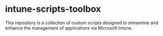 # intune-scripts-toolbox
This repository is a collection of custom scripts designed to streamline and enhance the management of applications via Microsoft Intune.
